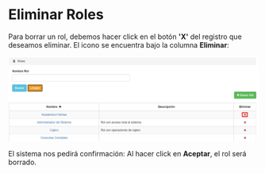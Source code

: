 # Eliminar Roles

Para borrar un rol, debemos hacer click en el botón **'X'** del registro que deseamos eliminar. El icono se encuentra bajo la columna **Eliminar**:

![Eliminar Rol](img/roles-borrar.png)

El sistema nos pedirá confirmación: Al hacer click en **Aceptar**, el rol será borrado.